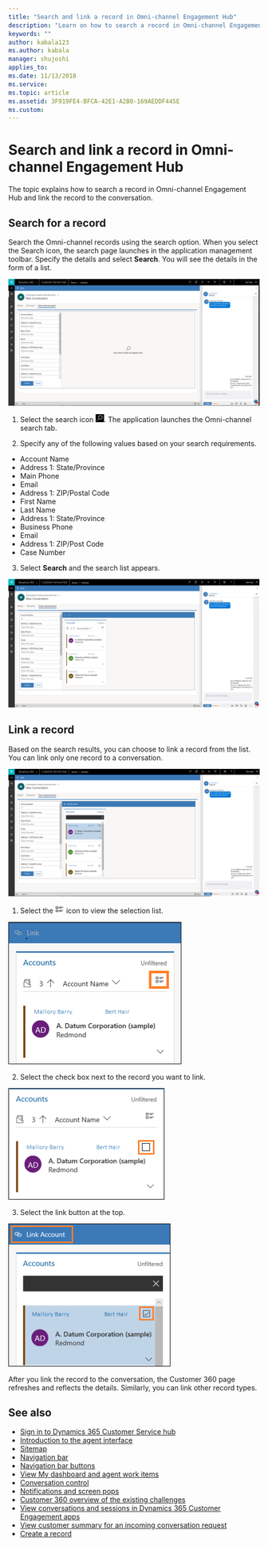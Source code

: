 ```yaml
---
title: "Search and link a record in Omni-channel Engagement Hub"
description: "Learn on how to search a record in Omni-channel Engagement Hub and link the record to a conversation."
keywords: ""
author: kabala123
ms.author: kabala
manager: shujoshi
applies_to: 
ms.date: 11/13/2018
ms.service: 
ms.topic: article
ms.assetid: 3F919FE4-BFCA-42E1-A2B0-169AEDDF445E
ms.custom: 
---
```


# Search and link a record in Omni-channel Engagement Hub

The topic explains how to search a record in Omni-channel Engagement Hub and link the record to the conversation.

## Search for a record

Search the Omni-channel records using the search option. When you select the Search icon, the search page launches in the application management toolbar. Specify the details and select **Search**. You will see the details in the form of a list.

![Search a record using the Omni-channel search](../../media/csh-oc-search-record.png "Search a record using the Omni-channel search")  

1.  Select the search icon ![Omni-channel search icon](../../media/csh-oc-search-icon.png "Omni-channel search icon"). The application launches the Omni-channel search tab.  

2. Specify any of the following values based on your search requirements.

 - Account Name
 - Address 1: State/Province
 - Main Phone
 - Email
 - Address 1: ZIP/Postal Code
 - First Name
 - Last Name
 - Address 1: State/Province
 - Business Phone
 - Email
 - Address 1: ZIP/Post Code
 - Case Number

3. Select **Search** and the search list appears.

 ![Search account record using Omni-channel search](../../media/csh-oc-search-record-account.png "Search account record using Omni-channel search")  

## Link a record

Based on the search results, you can choose to link a record from the list. You can link only one record to a conversation.

![Select the record to link](../../media/csh-oc-search-link-account-record.png "Select the record to link")  

1.  Select the ![Record selection icon](../../media/csh-oc-search-record-selection-icon.png "Record selection icon") icon to view the selection list.  

 ![Select icon to open selection of records to link](../../media/csh-oc-select-icon-link.png "Select icon to open selection of records to link")

2.  Select the check box next to the record you want to link.

 ![Record selection checkbox](../../media/csh-oc-record-selection-checkbox.png "Record selection checkbox")  

3.  Select the link button at the top.

 ![Select record to link](../../media/csh-oc-select-record-link.png "Select record to link")

After you link the record to the conversation, the Customer 360 page refreshes and reflects the details. Similarly, you can link other record types.

## See also

- [Sign in to Dynamics 365 Customer Service hub](csh-sign-dynamics-365-customer-service-hub.md)
- [Introduction to the agent interface](csh-introduction-agent-interface-omni-channel-engagement-hub-customer-service-hub.md)
- [Sitemap](csh-sitemap.md)
- [Navigation bar](csh-navigation-bar.md)
- [Navigation bar buttons](csh-navigation-bar-buttons.md)
- [View My dashboard and agent work items](csh-my-dashboard.md)
- [Conversation control](csh-conversation-control.md)
- [Notifications and screen pops](csh-notifications-screen-pops.md)
- [Customer 360 overview of the existing challenges](csh-customer-360-overview-of-the-existing-challenges.md)
- [View conversations and sessions in Dynamics 365 Customer Engagement apps](csh-view-conversations-sessions-dynamics-365-apps.md)
- [View customer summary for an incoming conversation request](csh-view-customer-360-incoming-conversation-request.md)
- [Create a record](csh-create-record.md)